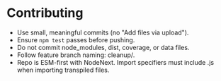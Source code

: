 # Contributing

- Use small, meaningful commits (no "Add files via upload").
- Ensure `npm test` passes before pushing.
- Do not commit node_modules, dist, coverage, or data files.
- Follow feature branch naming: cleanup/<scope>.
- Repo is ESM-first with NodeNext. Import specifiers must include .js when importing transpiled files.
